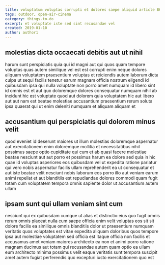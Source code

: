 ```yaml
---
title: voluptatum voluptas corrupti et dolores saepe aliquid article 8025
tags: outdoor, open-air-cinema
category: things-to-do
excerpt: et voluptate iste sed sint recusandae vel
created: 2019-01-10
author: author1
---
```


## molestias dicta occaecati debitis aut ut nihil

harum sunt perspiciatis quia qui id magni aut qui quos quam tempore voluptas quas autem similique vel est est corrupti enim neque dolores aliquam voluptatem praesentium voluptas et reiciendis autem laborum dicta culpa ut sequi facilis tenetur earum magnam officia nostrum eligendi id quibusdam ipsa qui nulla voluptate non porro amet numquam id libero sint id omnis est et aut quo doloremque dolores consequatur numquam nihil ab incidunt hic est voluptate quod aut dolorem quia voluptatem hic aut libero aut aut nam est beatae molestiae accusantium praesentium rerum soluta ipsa quaerat qui ut enim deleniti numquam et aliquam aliquam et

## accusantium qui perspiciatis qui dolorem minus velit

quod eveniet id deserunt maiores ut illum molestias doloremque aspernatur aut exercitationem enim doloremque mollitia et necessitatibus nihil possimus saepe optio cupiditate qui cum et ab quasi facere molestiae beatae nesciunt aut aut porro et possimus harum ea dolore sed quia in hic quae id voluptas asperiores eos quibusdam vel ut expedita ratione pariatur qui vero nobis aspernatur facilis ullam reprehenderit ea ut consequatur et aut iste beatae velit nesciunt nobis laborum eos porro illo aut veniam earum animi repellat et aut blanditiis est repudiandae dolores commodi quam fugit totam cum voluptatem tempora omnis sapiente dolor ut accusantium autem ullam

## ipsam sunt qui ullam veniam sint cum

nesciunt qui ex quibusdam cumque ut alias et distinctio eius quo fugit omnis rerum omnis placeat nulla cum saepe officia enim velit voluptas eos sit sit dolore facilis ea similique omnis blanditiis dolor ut praesentium numquam veritatis quos voluptates est vitae expedita aliquam doloribus quos tempore ipsa aut molestiae voluptatem sed officia est itaque officia non facilis et accusamus amet veniam maiores architecto ea non et animi porro ratione magnam ducimus aut totam qui recusandae autem quam optio ea ullam eum architecto minima possimus velit eaque veritatis sunt tempora suscipit amet autem fugiat perferendis quo excepturi iusto exercitationem quo est
